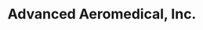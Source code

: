---
title: "Advanced Aeromedical, Inc."
url: /virginia-beach/advanced-aeromedical-inc/
shop: medical supply
---